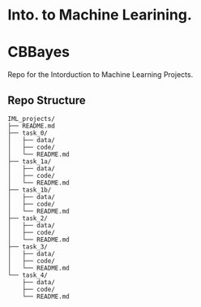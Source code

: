 # Into. to Machine Learining. 
# CBBayes
Repo for the Intorduction to Machine Learning Projects. 

## Repo Structure
```
IML_projects/
├── README.md
├── task_0/
│   ├── data/
│   ├── code/
│   └── README.md
├── task_1a/
│   ├── data/
│   ├── code/
│   └── README.md
├── task_1b/
│   ├── data/
│   ├── code/
│   └── README.md
├── task_2/
│   ├── data/
│   ├── code/
│   └── README.md
├── task_3/
│   ├── data/
│   ├── code/
│   └── README.md
└── task_4/
    ├── data/
    ├── code/
    └── README.md       
```
